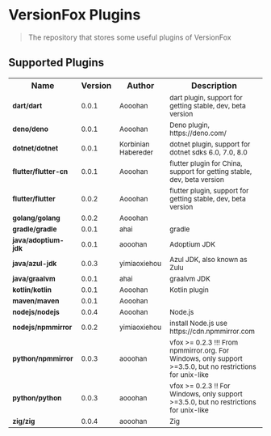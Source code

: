 # VersionFox Plugins

> The repository that stores some useful plugins of VersionFox

## Supported Plugins
<!-- TABLE_START -->
<table>
<tr>
<th>Name</th>
<th>Version</th>
<th>Author</th>
<th>Description</th>
</tr>
<tr>
<td><small><b>dart/dart</b></small></td>
<td><small>0.0.1</small></td>
<td><small>Aooohan</small></td>
<td><small>dart plugin, support for getting stable, dev, beta version</small></td>
</tr>
<tr>
<td><small><b>deno/deno</b></small></td>
<td><small>0.0.1</small></td>
<td><small>Aooohan</small></td>
<td><small>Deno plugin, https://deno.com/</small></td>
</tr>
<tr>
<td><small><b>dotnet/dotnet</b></small></td>
<td><small>0.0.1</small></td>
<td><small>Korbinian Habereder</small></td>
<td><small>dotnet plugin, support for dotnet sdks 6.0, 7.0, 8.0</small></td>
</tr>
<tr>
<td><small><b>flutter/flutter-cn</b></small></td>
<td><small>0.0.1</small></td>
<td><small>Aooohan</small></td>
<td><small>flutter plugin for China, support for getting stable, dev, beta version</small></td>
</tr>
<tr>
<td><small><b>flutter/flutter</b></small></td>
<td><small>0.0.2</small></td>
<td><small>Aooohan</small></td>
<td><small>flutter plugin, support for getting stable, dev, beta version</small></td>
</tr>
<tr>
<td><small><b>golang/golang</b></small></td>
<td><small>0.0.2</small></td>
<td><small>Aooohan</small></td>
<td><small></small></td>
</tr>
<tr>
<td><small><b>gradle/gradle</b></small></td>
<td><small>0.0.1</small></td>
<td><small>ahai</small></td>
<td><small>gradle</small></td>
</tr>
<tr>
<td><small><b>java/adoptium-jdk</b></small></td>
<td><small>0.0.1</small></td>
<td><small>aooohan</small></td>
<td><small>Adoptium JDK</small></td>
</tr>
<tr>
<td><small><b>java/azul-jdk</b></small></td>
<td><small>0.0.3</small></td>
<td><small>yimiaoxiehou</small></td>
<td><small>Azul JDK, also known as Zulu</small></td>
</tr>
<tr>
<td><small><b>java/graalvm</b></small></td>
<td><small>0.0.1</small></td>
<td><small>ahai</small></td>
<td><small>graalvm JDK</small></td>
</tr>
<tr>
<td><small><b>kotlin/kotlin</b></small></td>
<td><small>0.0.1</small></td>
<td><small>Aooohan</small></td>
<td><small>Kotlin plugin</small></td>
</tr>
<tr>
<td><small><b>maven/maven</b></small></td>
<td><small>0.0.1</small></td>
<td><small>Aooohan</small></td>
<td><small></small></td>
</tr>
<tr>
<td><small><b>nodejs/nodejs</b></small></td>
<td><small>0.0.4</small></td>
<td><small>Aooohan</small></td>
<td><small>Node.js</small></td>
</tr>
<tr>
<td><small><b>nodejs/npmmirror</b></small></td>
<td><small>0.0.2</small></td>
<td><small>yimiaoxiehou</small></td>
<td><small>install Node.js use https://cdn.npmmirror.com</small></td>
</tr>
<tr>
<td><small><b>python/npmmirror</b></small></td>
<td><small>0.0.3</small></td>
<td><small>aooohan</small></td>
<td><small>vfox >= 0.2.3 !!! From npmmirror.org. For Windows, only support >=3.5.0, but no restrictions for unix-like</small></td>
</tr>
<tr>
<td><small><b>python/python</b></small></td>
<td><small>0.0.3</small></td>
<td><small>aooohan</small></td>
<td><small>vfox >= 0.2.3 !! For Windows, only support >=3.5.0, but no restrictions for unix-like</small></td>
</tr>
<tr>
<td><small><b>zig/zig</b></small></td>
<td><small>0.0.4</small></td>
<td><small>aooohan</small></td>
<td><small>Zig</small></td>
</tr>
</table>
<!-- TABLE_END -->
